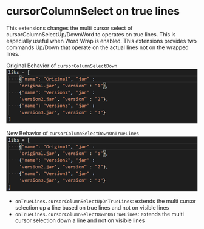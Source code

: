 # cursorColumnSelect on true lines

This extensions changes the multi cursor select of cursorColumnSelectUp/DownWord to operates on true lines. This is especially useful when Word Wrap is enabled. This extensions provides two commands Up/Down that operate on the actual lines not on the wrapped lines.

Original Behavior of `cursorColumnSelectDown`
![Original Behavior of cursorColumnSelectDown](/original.gif)

New Behavior of `cursorColumnSelectDownOnTrueLines`
![New Behavior of cursorColumnSelectDownOnTrueLines](/new.gif)

* `onTrueLines.cursorColumnSelectUpOnTrueLines`: extends the multi cursor selection up a line based on true lines and not on visible lines
* `onTrueLines.cursorColumnSelectDownOnTrueLines`: extends the multi cursor selection down a line and not on visible lines